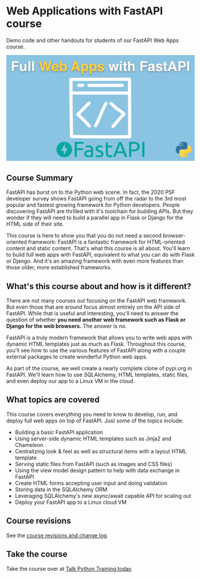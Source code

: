 # Web Applications with FastAPI course

Demo code and other handouts for students of our FastAPI Web Apps course.

[![](./data/readme_resources/fastapi-apps.png)](https://training.talkpython.fm/courses/full-html-web-applications-with-fastapi)

## Course Summary

FastAPI has burst on to the Python web scene. In fact, the 2020 PSF developer survey shows FastAPI going from off the radar to the 3rd most popular and fastest growing framework for Python developers. People discovering FastAPI are thrilled with it's toolchain for building APIs. But they wonder if they will need to build a parallel app in Flask or Django for the HTML side of their site.

This course is here to show you that you do not need a second browser-oriented framework: FastAPI is a fantastic framework for HTML-oriented content and static content. That's what this course is all about. You'll learn to build full web apps with FastAPI, equivalent to what you can do with Flask or Django. And it's an amazing framework with even more features than those older, more established frameworks.

## What's this course about and how is it different?

There are not many courses out focusing on the FastAPI web framework. But even those that are around focus almost entirely on the API side of FastAPI. While that is useful and interesting, you'll need to answer the question of whether **you need another web framework such as Flask or Django for the web browsers.** The answer is no.

FastAPI is a truly modern framework that allows you to write web apps with dynamic HTML templates just as much as Flask. Throughout this course, you'll see how to use the various features of FastAPI along with a couple external packages to create wonderful Python web apps.

As part of the course, we well create a nearly complete clone of pypi.org in FastAPI. We'll learn how to use SQLAlchemy, HTML templates, static files, and even deploy our app to a Linux VM in the cloud.

## What topics are covered

This course covers everything you need to know to develop, run, and deploy full web apps on top of FastAPI. Just some of the topics include:

- Building a basic FastAPI application
- Using server-side dynamic HTML templates such as Jinja2 and Chameleon
- Centralizing look & feel as well as structural items with a layout HTML template
- Serving static files from FastAPI (such as images and CSS files)
- Using the view model design pattern to help with data exchange in FastAPI
- Create HTML forms accepting user input and doing validation
- Storing data in the SQLAlchemy ORM
- Leveraging SQLAlchemy's new async/await capable API for scaling out
- Deploy your FastAPI app to a Linux cloud VM

## Course revisions

See the [course revisions and change log](./revisions.md).

## Take the course

Take the course over at [Talk Python Training today](https://training.talkpython.fm/courses/full-html-web-applications-with-fastapi).
